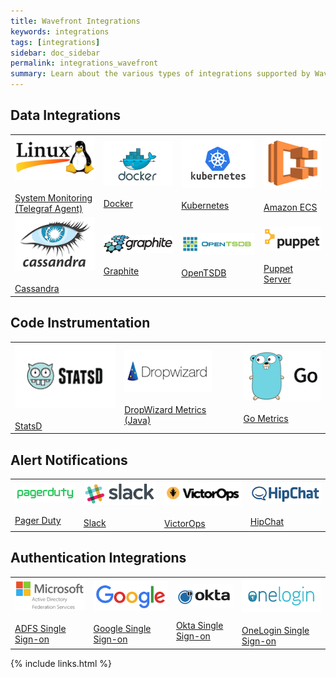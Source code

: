 ```yaml
---
title: Wavefront Integrations
keywords: integrations
tags: [integrations]
sidebar: doc_sidebar
permalink: integrations_wavefront
summary: Learn about the various types of integrations supported by Wavefront.
---
```


<h2>Data Integrations</h2>
<table class="layout">
<tbody>
<tr >
<td>
<a href="integrations_telegraf"><img src="images/linux.png"/></a><br/><br/>
<a href="integrations_telegraf">System Monitoring (Telegraf Agent)</a>
</td>
<td>
<a href="integrations_cadvisor"><img src="images/docker.png"/></a><br/><br/>
<a href="integrations_cadvisor">Docker</a>
</td>
<td>
<a href="integrations_kubernetes"><img src="images/kubernetes.png"/></a><br/><br/>
<a href="integrations_kubernetes">Kubernetes</a>
</td>
<td>
<a href="integrations_aws_ecs"><img src="images/amazon_ecs.png"/></a><br/><br/>
<a href="integrations_aws_ecs">Amazon ECS</a>
</td>
</tr>
<tr>
<td>
<a href="integrations_cassandra"><img src="images/cassandra.png"/></a><br/><br/>
<a href="integrations_cassandra">Cassandra</a>
</td>
<td>
<a href="integrations_graphite"><img src="images/graphite.png"/></a><br/><br/>
<a href="integrations_graphite">Graphite</a>
</td>
<td>
<a href="integrations_opentsdb"><img src="images/opentsdb.png"/></a><br/><br/>
<a href="integrations_opentsdb">OpenTSDB</a>
</td>
<td>
<a href="integrations_puppet_server"><img src="images/puppet.png"/></a><br/><br/>
<a href="integrations_puppet_server">Puppet Server</a>
</td>
</tr>
</tbody>
</table>

<h2>Code Instrumentation</h2>
<table  class="layout">
<tbody>
<tr>
<td>
<a href="integrations_statsd"><img src="images/statsd.png"/></a><br/><br/>
<a href="integrations_statsd">StatsD</a>
</td>
<td>
<a href="integrations_dropwizard_metrics"><img src="images/dropwizard.png"/></a><br/><br/>
<a href="integrations_dropwizard_metrics">DropWizard Metrics (Java)</a>
</td>
<td>
<a href="integrations_go_metrics"><img src="images/go.png"/></a><br/><br/>
<a href="integrations_go_metrics">Go Metrics</a>
</td>
</tr>
</tbody>
</table>

<h2>Alert Notifications</h2>
<table class="layout">
<tbody>
<tr>
<td>
<a href="alerts_integrating_pagerduty"><img src="images/pagerduty.png"/></a><br/><br/>
<a href="alerts_integrating_pagerduty">Pager Duty</a>
</td>
<td>
<a href="alerts_integrating_slack"><img src="images/slack.png"/></a><br/><br/>
<a href="alerts_integrating_slack">Slack</a>
</td>
<td>
<a href="alerts_integrating_victorops"><img src="images/victorops.png"/></a><br/><br/>
<a href="alerts_integrating_victorops">VictorOps</a>
</td>
<td>
<a href="alerts_integrating_hipchat"><img src="images/hipchat.png"/></a><br/><br/>
<a href="alerts_integrating_hipchat">HipChat</a>
</td>
</tr>
</tbody>
</table>

<h2>Authentication Integrations</h2>
<table class="layout">
<tbody>
<tr>
<td>
<a href="integrations_sso_adfs"><img src="images/microsoft_adfs.png"/></a><br/><br/>
<a href="integrations_sso_adfs">ADFS Single Sign-on</a>
</td>
<td>
<a href="integrations_sso_google"><img src="images/google.png"/></a><br/><br/>
<a href="integrations_sso_google">Google Single Sign-on</a>
</td>
<td>
<a href="integrations_sso_okta"><img src="images/okta.png"/></a><br/><br/>
<a href="integrations_sso_okta">Okta Single Sign-on</a>
</td>
<td>
<a href="integrations_sso_onelogin"><img src="images/onelogin.png"/></a><br/><br/>
<a href="integrations_sso_onelogin">OneLogin Single Sign-on</a>
</td>
</tr>
</tbody>
</table>


{% include links.html %}
